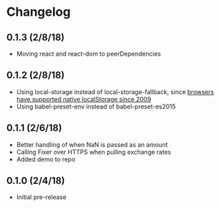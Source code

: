 # Changelog

## 0.1.3 (2/8/18)

- Moving react and react-dom to peerDependencies

## 0.1.2 (2/8/18)

- Using local-storage instead of local-storage-fallback, since [browsers have supported native localStorage since 2009](https://caniuse.com/#search=localstorage)
- Using babel-preset-env instead of babel-preset-es2015

## 0.1.1 (2/6/18)

- Better handling of when NaN is passed as an amount
- Calling Fixer over HTTPS when pulling exchange rates
- Added demo to repo

## 0.1.0 (2/4/18)

- Initial pre-release